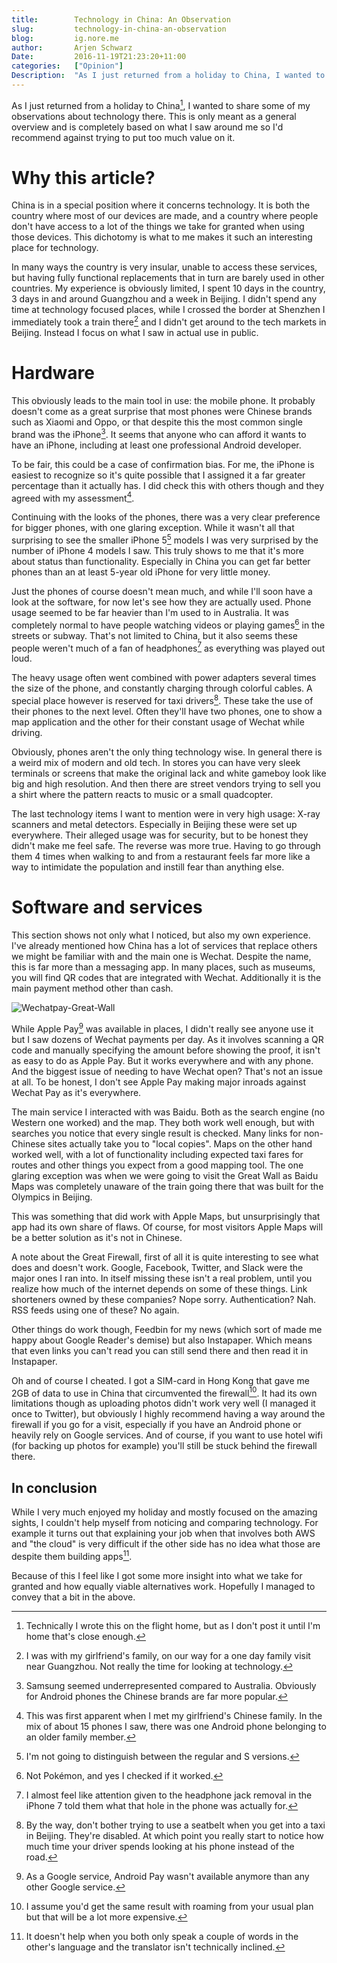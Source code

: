 ```yaml
---
title:        Technology in China: An Observation
slug:         technology-in-china-an-observation
blog:         ig.nore.me  
author:       Arjen Schwarz  
Date:         2016-11-19T21:23:20+11:00
categories:   ["Opinion"]
Description:  "As I just returned from a holiday to China, I wanted to share some of my observations about technology there. This is only meant as a general overview and is completely based on what I saw around me."
---
```


As I just returned from a holiday to China[^1], I wanted to share some of my observations about technology there. This is only meant as a general overview and is completely based on what I saw around me so I'd recommend against trying to put too much value on it.

# Why this article?

China is in a special position where it concerns technology. It is both the country where most of our devices are made, and a country where people don't have access to a lot of the things we take for granted when using those devices. This dichotomy is what to me makes it such an interesting place for technology. 

In many ways the country is very insular, unable to access these services, but having fully functional replacements that in turn are barely used in other countries. My experience is obviously limited, I spent 10 days in the country, 3 days in and around Guangzhou and a week in Beijing. I didn't spend any time at technology focused places, while I crossed the border at Shenzhen I immediately took a train there[^2] and I didn't get around to the tech markets in Beijing. Instead I focus on what I saw in actual use in public.

# Hardware

This obviously leads to the main tool in use: the mobile phone.
It probably doesn't come as a great surprise that most phones were Chinese brands such as Xiaomi and Oppo, or that despite this the most common single brand was the iPhone[^3]. It seems that anyone who can afford it wants to have an iPhone, including at least one professional Android developer. 

To be fair, this could be a case of confirmation bias. For me, the iPhone is easiest to recognize so it's quite possible that I assigned it a far greater percentage than it actually has. I did check this with others though and they agreed with my assessment[^4]. 

Continuing with the looks of the phones, there was a very clear preference for bigger phones, with one glaring exception. While it wasn't all that surprising to see the smaller iPhone 5[^5] models I was very surprised by the number of iPhone 4 models I saw. This truly shows to me that it's more about status than functionality. Especially in China you can get far better phones than an at least 5-year old iPhone for very little money.

Just the phones of course doesn't mean much, and while I'll soon have a look at the software, for now let's see how they are actually used. Phone usage seemed to be far heavier than I'm used to in Australia. It was completely normal to have people watching videos or playing games[^6] in the streets or subway. That's not limited to China, but it also seems these people weren't much of a fan of headphones[^7] as everything was played out loud.

The heavy usage often went combined with power adapters several times the size of the phone, and constantly charging through colorful cables. A special place however is reserved for taxi drivers[^8]. These take the use of their phones to the next level. Often they'll have two phones, one to show a map application and the other for their constant usage of Wechat while driving.

Obviously, phones aren't the only thing technology wise. In general there is a weird mix of modern and old tech. In stores you can have very sleek terminals or screens that make the original lack and white gameboy look like big and high resolution. And then there are street vendors trying to sell you a shirt where the pattern reacts to music or a small quadcopter.

The last technology items I want to mention were in very high usage: X-ray scanners and metal detectors. Especially in Beijing these were set up everywhere. Their alleged usage was for security, but to be honest they didn't make me feel safe. The reverse was more true.  Having to go through them 4 times when walking to and from a restaurant feels far more like a way to intimidate the population and instill fear than anything else.

# Software and services

This section shows not only what I noticed, but also my own experience. I've already mentioned how China has a lot of services that replace others we might be familiar with and the main one is Wechat. Despite the name, this is far more than a messaging app. In many places, such as museums, you will find QR codes that are integrated with Wechat. Additionally it is the main payment method other than cash. 

![Wechatpay-Great-Wall](/img/posts/2016-11-19-Wechatpay-Great-Wall.png "The Wechatpay QR code at the Great Wall ticket office")

While Apple Pay[^9] was available in places, I didn't really see anyone use it but I saw dozens of Wechat payments per day. As it involves scanning a QR code and manually specifying the amount before showing the proof, it isn't as easy to do as Apple Pay. But it works everywhere and with any phone. And the biggest issue of needing to have Wechat open? That's not an issue at all. To be honest, I don't see Apple Pay making major inroads against Wechat Pay as it's everywhere.

The main service I interacted with was Baidu. Both as the search engine (no Western one worked) and the map. They both work well enough, but with searches you notice that every single result is checked. Many links for non-Chinese sites actually take you to "local copies". Maps on the other hand worked well, with a lot of functionality including expected taxi fares for routes and other things you expect from a good mapping tool. The one glaring exception was when we were going to visit the Great Wall as Baidu Maps was completely unaware of the train going there that was built for the Olympics in Beijing.

This was something that did work with Apple Maps, but unsurprisingly that app had its own share of flaws. Of course, for most visitors Apple Maps will be a better solution as it's not in Chinese.

A note about the Great Firewall, first of all it is quite interesting to see what does and doesn't work. Google, Facebook, Twitter, and Slack were the major ones I ran into. In itself missing these isn't a real problem, until you realize how much of the internet depends on some of these things. Link shorteners owned by these companies? Nope sorry. Authentication? Nah. RSS feeds using one of these? No again.

Other things do work though, Feedbin for my news (which sort of made me happy about Google Reader's demise) but also Instapaper. Which means that even links you can't read you can still send there and then read it in Instapaper.

Oh and of course I cheated. I got a SIM-card in Hong Kong that gave me 2GB of data to use in China that circumvented the firewall[^10]. It had its own limitations though as uploading photos didn't work very well (I managed it once to Twitter), but obviously I highly recommend having a way around the firewall if you go for a visit, especially if you have an Android phone or heavily rely on Google services. And of course, if you want to use hotel wifi (for backing up photos for example) you'll still be stuck behind the firewall there.

## In conclusion 

While I very much enjoyed my holiday and mostly focused on the amazing sights, I couldn't help myself from noticing and comparing technology. For example it turns out that explaining your job when that involves both AWS and "the cloud" is very difficult if the other side has no idea what those are despite them building apps[^11]. 

Because of this I feel like I got some more insight into what we take for granted and how equally viable alternatives work. Hopefully I managed to convey that a bit in the above.

[^1]:	Technically I wrote this on the flight home, but as I don't post it until I'm home that's close enough. 

[^2]:	I was with my girlfriend's family, on our way for a one day family visit near Guangzhou. Not really the time for looking at technology. 

[^3]:	Samsung seemed underrepresented compared to Australia. Obviously for Android phones the Chinese brands are far more popular. 

[^4]:	This was first apparent when I met my girlfriend's Chinese family. In the mix of about 15 phones I saw, there was one Android phone belonging to an older family member.

[^5]:	I'm not going to distinguish between the regular and S versions. 

[^6]:	Not Pokémon, and yes I checked if it worked.

[^7]:	I almost feel like attention given to the headphone jack removal in the iPhone 7 told them what that hole in the phone was actually for. 

[^8]:	By the way, don't bother trying to use a seatbelt when you get into a taxi in Beijing. They're disabled. At which point you really start to notice how much time your driver spends looking at his phone instead of the road.

[^9]:	As a Google service, Android Pay wasn't available anymore than any other Google service.

[^10]:	I assume you'd get the same result with roaming from your usual plan but that will be a lot more expensive.

[^11]:	It doesn't help when you both only speak a couple of words in the other's language and the translator isn't technically inclined.

